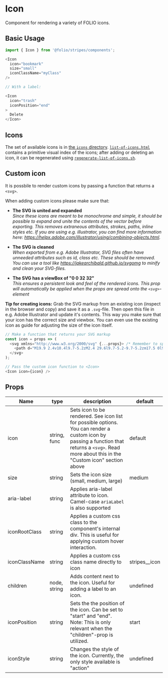 # Icon
Component for rendering a variety of FOLIO icons.

## Basic Usage
```js
import { Icon } from '@folio/stripes/components';

<Icon
  icon="bookmark"
  size="small"
  iconClassName="myClass"
/>

// With a label:

<Icon
  icon="trash"
  iconPosition="end"
>
  Delete
</Icon>
```

## Icons
The set of available icons is in [the `icons` directory](icons). [`list-of-icons.html`](list-of-icons.html) contains a primitive visual index of the icons; after adding or deleting an icon, it can be regenerated using [`regenerate-list-of-icons.sh`](regenerate-list-of-icons.sh).

## Custom icon
It is possbile to render custom icons by passing a function that returns a `<svg>`.

When adding custom icons please make sure that:
- **The SVG is united and expanded** <br />
_Since these icons are meant to be monochrome and simple, it should be possible to expand and unite the contents of the vector before exporting. This removes extraneous attributes, strokes, paths, inline styles etc. If you are using e.g. illustrator, you can find more information here: https://helpx.adobe.com/illustrator/using/combining-objects.html._

- **The SVG is cleaned** <br />
_When exported from e.g. Adobe Illustrator, SVG files often have unneeded attributes such as id, class etc. These should be removed. You can use a tool like https://jakearchibald.github.io/svgomg to minify and clean your SVG-files._

- **The SVG has a viewBox of "0 0 32 32"** <br />
_This ensures a persistent look and feel of the rendered icons. This prop will automatically be applied when the props are spread onto the `<svg>`-element_

**Tip for creating icons:** Grab the SVG markup from an existing icon (inspect in the browser and copy) and save it as a `.svg`-file. Then open this file in e.g. Adobe Illustrator and update it's contents. This way you make sure that your icon has the correct size and viewbox. You can even use the existing icon as guide for adjusting the size of the icon itself.

```javascript
// Make a function that returns your SVG markup
const icon = props => (
  <svg xmlns="http://www.w3.org/2000/svg" {...props}> /* Remember to spread the props onto the svg-element */
    <path d="M19.9 2.4v10.4l9.7-5.2zM2.4 29.6l9.7-5.2-9.7-5.2zm17.5 0l9.7-5.2-9.7-5.2z" />
  </svg>
);

// Pass the custom icon function to <Icon>
<Icon icon={icon} />
```

## Props
Name | type | description | default |
--- | --- | --- | ---
icon | string, func | Sets icon to be rendered. See icon list for possible options. You can render a custom icon by passing a function that returns a `<svg>`. Read more about this in the "Custom icon" section above | default
size | string | Sets the icon size (small, medium, large) | medium
aria-label | string | Applies aria-label attribute to icon. Camel-case `ariaLabel` is also supported |
iconRootClass | string | Applies a custom css class to the component's internal div. This is useful for applying custom hover interaction. |
iconClassName | string | Applies a custom css class name directly to icon | stripes__icon
children | node, string | Adds content next to the icon. Useful for adding a label to an icon. | undefined
iconPosition | string | Sets the the position of the icon. Can be set to "start" and "end". Note: This is only relevant when the "children"-prop is utilized. | start
iconStyle | string | Changes the style of the icon. Currently, the only style available is "action" | undefined